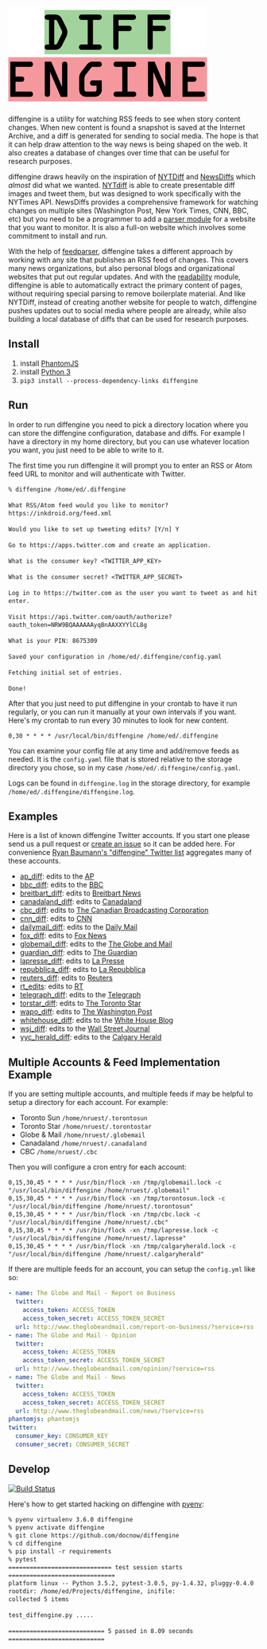 <div style="text: center;">
<img height="200" src="https://github.com/DocNow/diffengine/blob/master/diffengine.png?raw=true">
</div>

diffengine is a utility for watching RSS feeds to see when story content
changes. When new content is found a snapshot is saved at the Internet Archive,
and a diff is generated for sending to social media. The hope is that it can
help draw attention to the way news is being shaped on the web. It also creates
a database of changes over time that can be useful for research purposes.

diffengine draws heavily on the inspiration of [NYTDiff] and [NewsDiffs] which
*almost* did what we wanted. [NYTdiff] is able to create presentable diff images
and tweet them, but was designed to work specifically with the NYTimes API.
NewsDiffs provides a comprehensive framework for watching changes on multiple
sites (Washington Post, New York Times, CNN, BBC, etc) but you need to be a
programmer to add a [parser
module](https://github.com/ecprice/newsdiffs/tree/master/parsers) for a website
that you want to monitor. It is also a full-on website which involves some
commitment to install and run.

With the help of [feedparser], diffengine takes a different approach by working
with any site that publishes an RSS feed of changes. This covers many news
organizations, but also personal blogs and organizational websites that put out
regular updates. And with the [readability] module, diffengine is able to
automatically extract the primary content of pages, without requiring special
parsing to remove boilerplate material. And like NYTDiff, instead of creating
another website for people to watch, diffengine pushes updates out to social
media where people are already, while also building a local database of diffs
that can be used for research purposes.

## Install 

1. install [PhantomJS]
1. install [Python 3]
1. `pip3 install --process-dependency-links diffengine`

## Run

In order to run diffengine you need to pick a directory location where you can
store the diffengine configuration, database and diffs. For example I have a
directory in my home directory, but you can use whatever location you want, you
just need to be able to write to it.

The first time you run diffengine it will prompt you to enter an RSS or Atom
feed URL to monitor and will authenticate with Twitter. 

```console
% diffengine /home/ed/.diffengine 

What RSS/Atom feed would you like to monitor? https://inkdroid.org/feed.xml

Would you like to set up tweeting edits? [Y/n] Y

Go to https://apps.twitter.com and create an application.

What is the consumer key? <TWITTER_APP_KEY>

What is the consumer secret? <TWITTER_APP_SECRET>

Log in to https://twitter.com as the user you want to tweet as and hit enter.

Visit https://api.twitter.com/oauth/authorize?oauth_token=NRW9BQAAAAAAyqBnAAXXYYlCL8g

What is your PIN: 8675309

Saved your configuration in /home/ed/.diffengine/config.yaml

Fetching initial set of entries.

Done!
```

After that you just need to put diffengine in your crontab to have it run
regularly, or you can run it manually at your own intervals if you want. Here's
my crontab to run every 30 minutes to look for new content.

    0,30 * * * * /usr/local/bin/diffengine /home/ed/.diffengine

You can examine your config file at any time and add/remove feeds as needed. It
is the `config.yaml` file that is stored relative to the storage directory you
chose, so in my case `/home/ed/.diffengine/config.yaml`.

Logs can be found in `diffengine.log` in the storage directory, for example
`/home/ed/.diffengine/diffengine.log`.

## Examples

Here is a list of known diffengine Twitter accounts. If you start one please
send us a pull request or [create an issue] so it can be added here. For
convenience [Ryan Baumann's "diffengine" Twitter list] aggregates many of these
accounts.

* [ap_diff]: edits to the [AP]
* [bbc_diff]: edits to the [BBC]
* [breitbart_diff]: edits to [Breitbart News]
* [canadaland_diff]: edits to [Canadaland]
* [cbc_diff]: edits to [The Canadian Broadcasting Corporation]
* [cnn_diff]: edits to [CNN]
* [dailymail_diff]: edits to the [Daily Mail]
* [fox_diff]: edits to [Fox News]
* [globemail_diff]: edits to the [The Globe and Mail]
* [guardian_diff]: edits to [The Guardian]
* [lapresse_diff]: edits to [La Presse]
* [repubblica_diff]: edits to [La Repubblica]
* [reuters_diff]: edits to [Reuters]
* [rt_edits]: edits to [RT]
* [telegraph_diff]: edits to the [Telegraph]
* [torstar_diff]: edits to [The Toronto Star]
* [wapo_diff]: edits to [The Washington Post]
* [whitehouse_diff]: edits to the [White House Blog]
* [wsj_diff]: edits to the [Wall Street Journal]
* [yyc_herald_diff]: edits to the [Calgary Herald]

## Multiple Accounts & Feed Implementation Example

If you are setting multiple accounts, and multiple feeds if may be helpful to setup a 
directory for each account. For example:

- Toronto Sun `/home/nruest/.torontosun`
- Toronto Star  `/home/nruest/.torontostar`
- Globe & Mail `/home/nruest/.globemail`
- Canadaland `/home/nruest/.canadaland`
- CBC `/home/nruest/.cbc`

Then you will configure a cron entry for each account:

```
0,15,30,45 * * * * /usr/bin/flock -xn /tmp/globemail.lock -c "/usr/local/bin/diffengine /home/nruest/.globemail"
0,15,30,45 * * * * /usr/bin/flock -xn /tmp/torontosun.lock -c "/usr/local/bin/diffengine /home/nruest/.torontosun"
0,15,30,45 * * * * /usr/bin/flock -xn /tmp/cbc.lock -c "/usr/local/bin/diffengine /home/nruest/.cbc"
0,15,30,45 * * * * /usr/bin/flock -xn /tmp/lapresse.lock -c "/usr/local/bin/diffengine /home/nruest/.lapresse"
0,15,30,45 * * * * /usr/bin/flock -xn /tmp/calgaryherald.lock -c "/usr/local/bin/diffengine /home/nruest/.calgaryherald"
```

If there are multiple feeds for an account, you can setup the `config.yml` like so:

```yml
- name: The Globe and Mail - Report on Business
  twitter:
    access_token: ACCESS_TOKEN
    access_token_secret: ACCESS_TOKEN_SECRET
  url: http://www.theglobeandmail.com/report-on-business/?service=rss
- name: The Globe and Mail - Opinion
  twitter:
    access_token: ACCESS_TOKEN
    access_token_secret: ACCESS_TOKEN_SECRET
  url: http://www.theglobeandmail.com/opinion/?service=rss
- name: The Globe and Mail - News
  twitter:
    access_token: ACCESS_TOKEN
    access_token_secret: ACCESS_TOKEN_SECRET
  url: http://www.theglobeandmail.com/news/?service=rss
phantomjs: phantomjs
twitter:
  consumer_key: CONSUMER_KEY
  consumer_secret: CONSUMER_SECRET
```

## Develop

[![Build Status](https://travis-ci.org/DocNow/diffengine.svg)](http://travis-ci.org/DocNow/diffengine)

Here's how to get started hacking on diffengine with [pyenv]:

```console
% pyenv virtualenv 3.6.0 diffengine
% pyenv activate diffengine
% git clone https://github.com/docnow/diffengine 
% cd diffengine
% pip install -r requirements
% pytest
============================= test session starts ==============================
platform linux -- Python 3.5.2, pytest-3.0.5, py-1.4.32, pluggy-0.4.0
rootdir: /home/ed/Projects/diffengine, inifile:
collected 5 items

test_diffengine.py .....

=========================== 5 passed in 8.09 seconds ===========================
```

[nyt_diff]: https://twitter.com/nyt_diff
[NYTDiff]: https://github.com/j-e-d/NYTdiff
[NewsDiffs]: http://newsdiffs.org/
[feedparser]: https://pythonhosted.org/feedparser/
[readability]: https://github.com/buriy/python-readability
[PhantomJS]: http://phantomjs.org
[Python 3]: https://python.org
[create an issue]: https://github.com/DocNow/diffengine/issues
[pyenv]: https://github.com/yyuu/pyenv
[Ryan Baumann's "diffengine" Twitter list]: https://twitter.com/ryanfb/lists/diffengine

[wapo_diff]: https://twitter.com/wapo_diff
[The Washington Post]: https://www.washingtonpost.com

[breitbart_diff]: https://twitter.com/breitbart_diff
[Breitbart News]: https://www.breitbart.com

[guardian_diff]: https://twitter.com/guardian_diff
[The Guardian]: https://www.theguardian.com/

[torstar_diff]: https://twitter.com/torstar_diff
[The Toronto Star]: https://www.thestar.com/

[globemail_diff]: https://twitter.com/globemail_diff
[The Globe and Mail]: http://www.theglobeandmail.com/

[canadaland_diff]: https://twitter.com/canadaland_diff
[Canadaland]: http://www.canadalandshow.com/

[repubblica_diff]: https://twitter.com/repubblica_diff
[La Repubblica]: http://www.repubblica.it/

[yyc_herald_diff]: https://twitter.com/yyc_herald_diff
[Calgary Herald]: http://calgaryherald.com/

[cbc_diff]: https://twitter.com/cbc_diff
[The Canadian Broadcasting Corporation]: http://www.cbc.ca/

[lapresse_diff]: https://twitter.com/lapresse_diff
[La Presse]: http://www.lapresse.ca/

[bbc_diff]: https://twitter.com/bbc_diff
[BBC]: http://www.bbc.co.uk/

[rt_edits]: https://twitter.com/rt_edits
[RT]: http://rt.com

[fox_diff]: https://twitter.com/fox_diff
[Fox News]: http://www.foxnews.com/

[dailymail_diff]: https://twitter.com/dailymail_diff
[Daily Mail]: http://www.dailymail.co.uk/

[telegraph_diff]: https://twitter.com/telegraph_diff
[Telegraph]: http://www.telegraph.co.uk/

[cnn_diff]: https://twitter.com/cnn_diff
[CNN]: http://www.cnn.com/

[reuters_diff]: https://twitter.com/reuters_diff
[Reuters]: http://www.reuters.com/

[ap_diff]: https://twitter.com/ap_diff
[AP]: https://www.ap.org/

[whitehouse_diff]: https://twitter.com/whitehouse_diff
[White House Blog]: https://www.whitehouse.gov/blog

[wsj_diff]: https://twitter.com/wsj_diff
[Wall Street Journal]: http://www.wsj.com/
